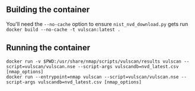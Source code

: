 ## Building the container  
You'll need the `--no-cache` option to ensure `nist_nvd_download.py` gets run  
`docker build --no-cache -t vulscan:latest .`

## Running the container
`docker run -v $PWD:/usr/share/nmap/scripts/vulscan/results vulscan --script=vulscan/vulscan.nse --script-args vulscandb=nvd_latest.csv [nmap_options]`  
`docker run --entrypoint=nmap vulscan --script=vulscan/vulscan.nse --script-args vulscandb=nvd_latest.csv [nmap_options]`  
